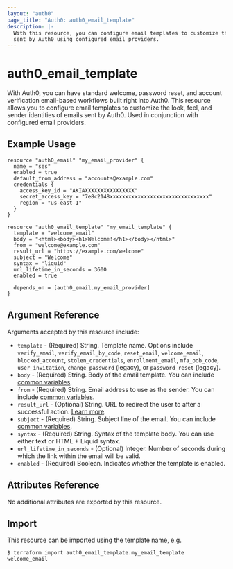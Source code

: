 ```yaml
---
layout: "auth0"
page_title: "Auth0: auth0_email_template"
description: |-
  With this resource, you can configure email templates to customize the look, feel, and sender identities of emails
  sent by Auth0 using configured email providers.
---
```


# auth0_email_template

With Auth0, you can have standard welcome, password reset, and account verification email-based workflows built right
into Auth0. This resource allows you to configure email templates to customize the look, feel, and sender identities of
emails sent by Auth0. Used in conjunction with configured email providers.

## Example Usage

```hcl
resource "auth0_email" "my_email_provider" {
  name = "ses"
  enabled = true
  default_from_address = "accounts@example.com"
  credentials {
    access_key_id = "AKIAXXXXXXXXXXXXXXXX"
    secret_access_key = "7e8c2148xxxxxxxxxxxxxxxxxxxxxxxxxxxxxxxx"
    region = "us-east-1"
  }
}

resource "auth0_email_template" "my_email_template" {
  template = "welcome_email"
  body = "<html><body><h1>Welcome!</h1></body></html>"
  from = "welcome@example.com"
  result_url = "https://example.com/welcome"
  subject = "Welcome"
  syntax = "liquid"
  url_lifetime_in_seconds = 3600
  enabled = true

  depends_on = [auth0_email.my_email_provider]
}
```

## Argument Reference

Arguments accepted by this resource include:

* `template` - (Required) String. Template name. Options include `verify_email`, `verify_email_by_code`, `reset_email`, `welcome_email`, `blocked_account`, `stolen_credentials`, `enrollment_email`, `mfa_oob_code`, `user_invitation`, `change_password` (legacy), or `password_reset` (legacy).
* `body` - (Required) String. Body of the email template. You can include [common variables](https://auth0.com/docs/email/templates#common-variables).
* `from` - (Required) String. Email address to use as the sender. You can include [common variables](https://auth0.com/docs/email/templates#common-variables).
* `result_url` - (Optional) String. URL to redirect the user to after a successful action. [Learn more](https://auth0.com/docs/email/templates#configuring-the-redirect-to-url).
* `subject` - (Required) String. Subject line of the email. You can include [common variables](https://auth0.com/docs/email/templates#common-variables).
* `syntax` - (Required) String. Syntax of the template body. You can use either text or HTML + Liquid syntax.
* `url_lifetime_in_seconds` - (Optional) Integer. Number of seconds during which the link within the email will be valid.
* `enabled` - (Required) Boolean. Indicates whether the template is enabled.

## Attributes Reference

No additional attributes are exported by this resource.

## Import

This resource can be imported using the template name, e.g.

```shell
$ terraform import auth0_email_template.my_email_template welcome_email
```
